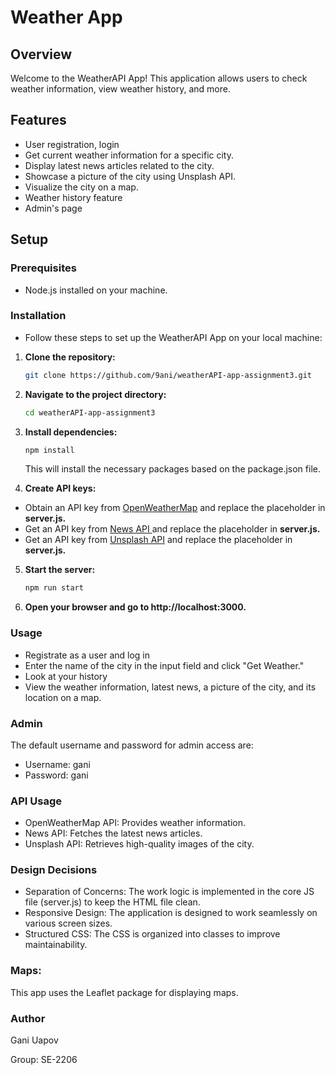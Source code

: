 # Weather App

## Overview

Welcome to the WeatherAPI App! This application allows users to check weather information, view weather history, and more.

## Features
- User registration, login
- Get current weather information for a specific city.
- Display latest news articles related to the city.
- Showcase a picture of the city using Unsplash API.
- Visualize the city on a map.
- Weather history feature
- Admin's page

## Setup

### Prerequisites

- Node.js installed on your machine.

### Installation

- Follow these steps to set up the WeatherAPI App on your local machine:

1. **Clone the repository:**

   ```bash
   git clone https://github.com/9ani/weatherAPI-app-assignment3.git
   ```
2. **Navigate to the project directory:**

    ```bash
    cd weatherAPI-app-assignment3
    ```
3. **Install dependencies:**

   
    ```bash
    npm install
    ```
    This will install the necessary packages based on the package.json file.

4. **Create API keys:**

- Obtain an API key from [OpenWeatherMap](https://openweathermap.org) and replace the placeholder in **server.js.**
- Get an API key from [News API ](https://newsapi.org) and  replace the placeholder in **server.js.**
- Get an API key from [Unsplash API](https://unsplash.com/oauth/applications/new) and replace the placeholder in **server.js.**

5. **Start the server:**


    ```bash
    npm run start
    ```
6.  **Open your browser and go to http://localhost:3000.**

### Usage
- Registrate as a user and log in
- Enter the name of the city in the input field and click "Get Weather."
- Look at your history
- View the weather information, latest news, a picture of the city, and its location on a map.
### Admin

The default username and password for admin access are:
- Username: gani
- Password: gani

### API Usage
- OpenWeatherMap API: Provides weather information.
- News API: Fetches the latest news articles.
- Unsplash API: Retrieves high-quality images of the city.

### Design Decisions
- Separation of Concerns: The work logic is implemented in the core JS file (server.js) to keep the HTML file clean.
- Responsive Design: The application is designed to work seamlessly on various screen sizes.
- Structured CSS: The CSS is organized into classes to improve maintainability.

### Maps:
This app uses the Leaflet package for displaying maps.
### Author
Gani Uapov

Group: SE-2206
